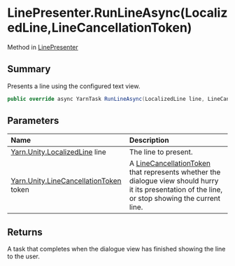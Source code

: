# LinePresenter.RunLineAsync(LocalizedLine,LineCancellationToken)

Method in [LinePresenter](/docs/api/csharp/yarn.unity.linepresenter.md)

## Summary

Presents a line using the configured text view.

```csharp
public override async YarnTask RunLineAsync(LocalizedLine line, LineCancellationToken token)
```

## Parameters

|Name|Description|
|:---|:---|
|[Yarn.Unity.LocalizedLine](/docs/api/csharp/yarn.unity.localizedline.md) line|The line to present.|
|[Yarn.Unity.LineCancellationToken](/docs/api/csharp/yarn.unity.linecancellationtoken.md) token|A  [LineCancellationToken](yarn.unity.linecancellationtoken.md)  that represents whether the dialogue view should hurry it its presentation of the line, or stop showing the current line.|

## Returns

A task that completes when the dialogue view has finished
showing the line to the user.

